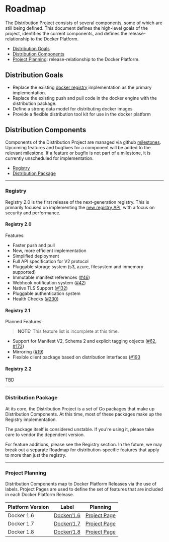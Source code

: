# Roadmap

The Distribution Project consists of several components, some of which are still being defined. This document defines the high-level goals of the project, identifies the current components, and defines the release-relationship to the Docker Platform.

* [Distribution Goals](#distribution-goals)
* [Distribution Components](#distribution-components)
* [Project Planning](#project-planning): release-relationship to the Docker Platform.

## Distribution Goals

- Replace the existing [docker registry](github.com/docker/docker-registry)
  implementation as the primary implementation.
- Replace the existing push and pull code in the docker engine with the
  distribution package.
- Define a strong data model for distributing docker images
- Provide a flexible distribution tool kit for use in the docker platform

## Distribution Components

Components of the Distribution Project are managed via github [milestones](https://github.com/docker/distribution/milestones). Upcoming
features and bugfixes for a component will be added to the relevant milestone. If a feature or
bugfix is not part of a milestone, it is currently unscheduled for
implementation. 

* [Registry](#registry)
* [Distribution Package](#distribution-package)

***

### Registry

Registry 2.0 is the first release of the next-generation registry. This is primarily
focused on implementing the [new registry
API](https://github.com/docker/distribution/blob/master/docs/spec/api.md), with
a focus on security and performance.

#### Registry 2.0

Features:

- Faster push and pull
- New, more efficient implementation
- Simplified deployment
- Full API specification for V2 protocol
- Pluggable storage system (s3, azure, filesystem and inmemory supported)
- Immutable manifest references ([#46](https://github.com/docker/distribution/issues/46))
- Webhook notification system ([#42](https://github.com/docker/distribution/issues/42))
- Native TLS Support ([#132](https://github.com/docker/distribution/pull/132))
- Pluggable authentication system
- Health Checks ([#230](https://github.com/docker/distribution/pull/230))

#### Registry 2.1

Planned Features:

> **NOTE:** This feature list is incomplete at this time.

- Support for Manifest V2, Schema 2 and explicit tagging objects ([#62](https://github.com/docker/distribution/issues/62), [#173](https://github.com/docker/distribution/issues/173))
- Mirroring ([#19](https://github.com/docker/distribution/issues/19))
- Flexible client package based on distribution interfaces ([#193](https://github.com/docker/distribution/issues/193)

#### Registry 2.2

TBD

***

### Distribution Package 

At its core, the Distribution Project is a set of Go packages that make up
Distribution Components. At this time, most of these packages make up the
Registry implementation. 

The package itself is considered unstable. If you're using it, please take care to vendor the dependent version. 

For feature additions, please see the Registry section. In the future, we may break out a
separate Roadmap for distribution-specific features that apply to more than
just the registry.

***

### Project Planning

Distribution Components map to Docker Platform Releases via the use of labels. Project Pages are used to define the set of features that are included in each Docker Platform Release.

| Platform Version | Label | Planning |
|-----------|------|-----|
| Docker 1.6 |  [Docker/1.6](https://github.com/docker/distribution/labels/docker%2F1.6) | [Project Page](https://github.com/docker/distribution/wiki/docker-1.6-Project-Page) |
| Docker 1.7|  [Docker/1.7](https://github.com/docker/distribution/labels/docker%2F1.7) | [Project Page](https://github.com/docker/distribution/wiki/docker-1.7-Project-Page) |
| Docker 1.8|  [Docker/1.8](https://github.com/docker/distribution/labels/docker%2F1.8) | [Project Page](https://github.com/docker/distribution/wiki/docker-1.8-Project-Page) |

